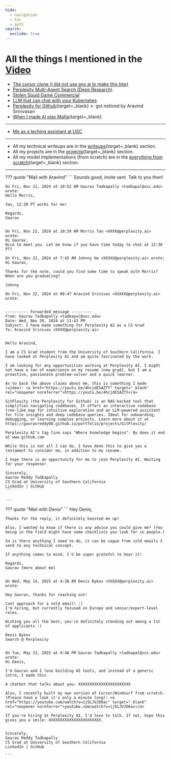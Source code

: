 ```yaml
---
hide:
  - navigation
  - toc
  - path
search:
  exclude: true
---
```


<!-- mkdocs-exclude -->



# All the things I mentioned in the <a href="https://youtu.be/7BUwzK3e61E" target="_blank" rel="noopener noreferrer">Video</a>

- <a href="https://www.youtube.com/watch?v=ij5LJVJD6ac" target="_blank" rel="noopener noreferrer">The cursor clone (i did not use any ai to make this btw)</a>
- <a href="https://www.youtube.com/watch?v=n5vYcVVIurg" target="_blank" rel="noopener noreferrer">Perplexity Multi-Agent Search (Deep Research)</a>
- <a href="https://www.youtube.com/watch?v=7x0lu6ZscAg" target="_blank" rel="noopener noreferrer">Stolen Squid Game Commercial</a>
- <a href="https://youtu.be/FuyLkJxfsjIc" target="_blank" rel="noopener noreferrer">LLM that can chat with your Kubernetes</a>
- [Perplexity for Github](/projects/GitPlexity/){target=_blank} <- got noticed by Aravind Srinivasan
- [When I made AI play Mafia](/writeups/AI-plays-mafia/){target=_blank}

---
- <a href="https://www.linkedin.com/posts/allenbolourchi_usc-whisper-rag-ugcPost-7196452149046706178--r0u/?utm_source=share&utm_medium=member_desktop&rcm=ACoAADGTMvQBoYHhA9btfhHNXjAgd61oJJ-qph4" target="_blank" rel="noopener noreferrer">Me as a teching assistant at USC</a>


---
- All my technical writeups are in the [writeups](/writeups/){target=_blank} section.
- All my projects are in the [projects](/projects/){target=_blank} section.
- All my model implementations (from scratch) are in the [everything from scratch](/everything-from-scratch/){target=_blank} section.
--- 


??? quote "Mail with Aravind"
    ```
    Sounds good, invite sent.  Talk to you then!

    On Fri, Nov 22, 2024 at 10:52 AM Gaurav Tadkapally <tadkapal@usc.edu> wrote:
    Hello Morris,

    Yes, 12:30 PT works for me!

    Regards,
    Gaurav


    On Fri, Nov 22, 2024 at 10:39 AM Morris Tao <XXXX@perplexity.ai> wrote:
    Hi Gaurav,
    Nice to meet you. Let me know if you have time today to chat at 12:30 PT?

    On Fri, Nov 22, 2024 at 7:42 AM Johnny Ho <XXXXX@perplexity.ai> wrote:
    Hi Gaurav,

    Thanks for the note, could you find some time to speak with Morris? When are you graduating?

    Johnny

    On Fri, Nov 22, 2024 at 00:47 Aravind Srinivas <XXXXX@perplexity.ai> wrote:


    ---------- Forwarded message ---------
    From: Gaurav Tadkapally <tadkapal@usc.edu>
    Date: Wed, Nov 20, 2024 at 11:43 PM
    Subject: I have made something for Perplexity AI as a CS Grad
    To: Aravind Srinivas <XXXX@perplexity.ai>


    Hello Aravind,

    I am a CS Grad student from the University of Southern California. I have looked at Perplexity AI and am quite fascinated by the work.

    I am looking for any opportunities working at Perplexity AI. I might not have a ton of experience on my resume (new grad), but I am a proactive, passionate problem-solver and a quick learner.

    As to back the above claims about me, this is something I made (video): <a href="https://youtu.be/4hcjdE5AZTY" target="_blank" rel="noopener noreferrer">https://youtu.be/4hcjdE5AZTY</a>

    GitPlexity (the Perplexity for Github) is an RAG-backed tool that simplifies navigating codebases. It offers an interactive codebase tree-like map for intuitive exploration and an LLM-powered assistant for file insights and deep codebase queries. Ideal for onboarding, debugging, or learning complex projects. Learn more about it at https://gauravreddy08.github.io/portfolio/projects/GitPlexity/

    Perplexity AI's tag line says "Where knowledge begins". By does it end at www.github.com

    While this is not all I can do, I have done this to give you a testament to consider me, in addition to my resume.

    I hope there is an opportunity for me to join Perplexity AI. Waiting for your response!

    Sincerely,
    Gaurav Reddy Tadkapally 
    CS Grad at University of Southern California
    LinkedIn | GitHub 
    ```

    ---

??? quote "Mail with Denis"
    ```
    Hey Denis,

    Thanks for the reply, it definitely boosted me up!

    Also, I wanted to know if there is any advice you could give me? (You being in the field might have some checklists you look for in people.)

    So is there anything I need to do, it can be vague from cold emails I send to any technical concept.

    If anything comes to mind, I'd be super grateful to hear it!

    Regards,
    Gaurav [more about me]


    On Wed, May 14, 2025 at 4:38 AM Denis Bykov <XXXXX@perplexity.ai> wrote:
    
    Hey Gaurav, thanks for reaching out!

    Cool approach for a cold email! :) 
    I'm hiring, but currently focused on Europe and senior/expert-level roles.

    Wishing you all the best, you're definitely standing out among a lot of applicants :)

    Denis Bykov
    Search @ Perplexity


    On Tue, May 13, 2025 at 9:48 PM Gaurav Tadkapally <tadkapal@usc.edu> wrote:
    Hi Denis,

    I'm Gaurav and I love building AI tools, and instead of a generic intro, I made this

    A chatbot that talks about you: XXXXXXXXXXXXXXXXXXXXXXX

    Also, I recently built my own version of Cursor/Windsurf from scratch. (Please have a look it's only a minute long): <a href="https://youtube.com/watch?v=ij5LJVJD6ac" target="_blank" rel="noopener noreferrer">youtube.com/watch?v=ij5LJVJD6ac</a>

    If you're hiring at Perplexity AI, I'd love to talk. If not, hope this gives you a smile: XXXXXXXXXXXXXXXXXXXXXXX.


    Sincerely,
    Gaurav Reddy Tadkapally 
    CS Grad at University of Southern California
    LinkedIn | GitHub 

    ```

